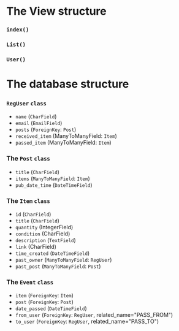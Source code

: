 # The View structure

### `index()`

### `List()`

### `User()`



# The database structure

### `RegUser` `class`

- `name` (`CharField`)
- `email` (`EmailField`)
- `posts` (`ForeignKey`: `Post`)
- `received_item` (ManyToManyField: `Item`)
- `passed_item` (ManyToManyField: `Item`)

### The `Post` `class`

- `title` (`CharField`)
- `items` (`ManyToManyField`: `Item`)
- `pub_date_time` (`DateTimeField`)

### The `Item` `class`

- `id` (`CharField`)
- `title` (`CharField`)
- `quantity` (IntegerField)
- `condition` (CharField)
- `description` (`TextField`)
- `link` (CharField)
- `time_created` (`DateTimeField`)
- `past_owner` (`ManyToManyField`: `RegUser`)
- `past_post` (`ManyToManyField`: `Post`)

### The `Event` `class`

- `item` (`ForeignKey`: `Item`)
- `post` (`ForeignKey`: `Post`)
- `date_passed` (`DateTimeField`)
- `from_user` (`ForeignKey`: `RegUser`, related_name="PASS_FROM")
- `to_user` (`ForeignKey`: `RegUser`, related_name="PASS_TO")